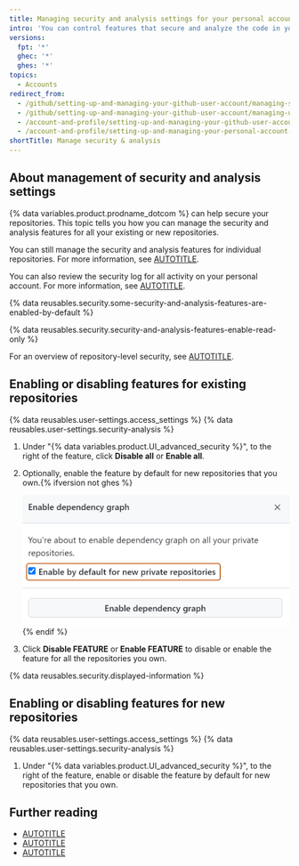 ```yaml
---
title: Managing security and analysis settings for your personal account
intro: 'You can control features that secure and analyze the code in your projects on {% data variables.product.prodname_dotcom %}.'
versions:
  fpt: '*'
  ghec: '*'
  ghes: '*'
topics:
  - Accounts
redirect_from:
  - /github/setting-up-and-managing-your-github-user-account/managing-security-and-analysis-settings-for-your-user-account
  - /github/setting-up-and-managing-your-github-user-account/managing-user-account-settings/managing-security-and-analysis-settings-for-your-user-account
  - /account-and-profile/setting-up-and-managing-your-github-user-account/managing-user-account-settings/managing-security-and-analysis-settings-for-your-user-account
  - /account-and-profile/setting-up-and-managing-your-personal-account-on-github/managing-personal-account-settings/managing-security-and-analysis-settings-for-your-personal-account
shortTitle: Manage security & analysis
---
```

## About management of security and analysis settings

{% data variables.product.prodname_dotcom %} can help secure your repositories. This topic tells you how you can manage the security and analysis features for all your existing or new repositories.

You can still manage the security and analysis features for individual repositories. For more information, see [AUTOTITLE](/repositories/managing-your-repositorys-settings-and-features/enabling-features-for-your-repository/managing-security-and-analysis-settings-for-your-repository).

You can also review the security log for all activity on your personal account. For more information, see [AUTOTITLE](/authentication/keeping-your-account-and-data-secure/reviewing-your-security-log).

{% data reusables.security.some-security-and-analysis-features-are-enabled-by-default %}

{% data reusables.security.security-and-analysis-features-enable-read-only %}

For an overview of repository-level security, see [AUTOTITLE](/code-security/getting-started/securing-your-repository).

## Enabling or disabling features for existing repositories

{% data reusables.user-settings.access_settings %}
{% data reusables.user-settings.security-analysis %}
1. Under "{% data variables.product.UI_advanced_security %}", to the right of the feature, click **Disable all** or **Enable all**.
1. Optionally, enable the feature by default for new repositories that you own.{% ifversion not ghes %}

   ![Screenshot of the "Enable FEATURE" modal dialog, with the "Enable by default for new private repositories" option outlined in dark orange.](/assets/images/help/settings/security-and-analysis-enable-by-default-in-modal.png){% endif %}

1. Click **Disable FEATURE** or **Enable FEATURE** to disable or enable the feature for all the repositories you own.

{% data reusables.security.displayed-information %}

## Enabling or disabling features for new repositories

{% data reusables.user-settings.access_settings %}
{% data reusables.user-settings.security-analysis %}
1. Under "{% data variables.product.UI_advanced_security %}", to the right of the feature, enable or disable the feature by default for new repositories that you own.

## Further reading

* [AUTOTITLE](/code-security/supply-chain-security/understanding-your-software-supply-chain/about-the-dependency-graph)
* [AUTOTITLE](/code-security/dependabot/dependabot-alerts/about-dependabot-alerts)
* [AUTOTITLE](/code-security/dependabot/dependabot-version-updates)
